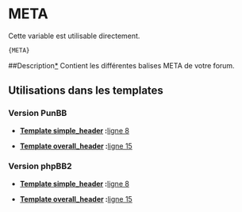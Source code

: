 # META


Cette variable est utilisable directement.

```html
{META}
```

##Description[*](https://fa-tvars.appspot.com/var/META)
Contient les différentes balises META de votre forum.

## Utilisations dans les templates

### Version PunBB

* __[Template simple_header](../tpl/var/punbb/simple_header.md#readme) :__[ligne 8](../tpl/src/punbb/simple_header.tpl#L8)

* __[Template overall_header](../tpl/var/punbb/overall_header.md#readme) :__[ligne 15](../tpl/src/punbb/overall_header.tpl#L15)

### Version phpBB2

* __[Template simple_header](../tpl/var/subsilver/simple_header.md#readme) :__[ligne 8](../tpl/src/subsilver/simple_header.tpl#L8)

* __[Template overall_header](../tpl/var/subsilver/overall_header.md#readme) :__[ligne 15](../tpl/src/subsilver/overall_header.tpl#L15)